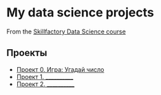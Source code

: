 # My data science projects
From the [Skillfactory Data Science course](https://skillfactory.ru/data-scientist)

## Проекты

* [Проект 0. Игра: Угадай число](https://github.com/oanya200/sf_data_science/tree/main/project_0)
* [Проект 1. __________](____)
* [Проект 2. __________](____)